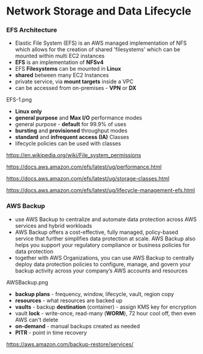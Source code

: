# Network Storage and Data Lifecycle

### EFS Architecture

- Elastic File System (EFS) is an AWS managed implementation of NFS which allows for the creation of shared 'filesystems' which can be mounted within multi EC2 instances
- **EFS** is an implementation of **NFSv4**
- EFS **Filesystems** can be mounted in **Linux**
- **shared** between many EC2 Instances
- private service, via **mount targets** inside a VPC
- can be accessed from on-premises - **VPN** or **DX**

EFS-1.png

- **Linux only**
- **general purpose** and **Max I/O** performance modes
- general purpose - **default** for 99.9% of uses
- **bursting** and **provisioned** throughput modes
- **standard** and **infrequent access (IA)** Classes
- lifecycle policies can be used with classes

https://en.wikipedia.org/wiki/File_system_permissions

https://docs.aws.amazon.com/efs/latest/ug/performance.html

https://docs.aws.amazon.com/efs/latest/ug/storage-classes.html

https://docs.aws.amazon.com/efs/latest/ug/lifecycle-management-efs.html

### AWS Backup

- use AWS Backup to centralize and automate data protection across AWS services and hybrid workloads
- AWS Backup offers a cost-effective, fully managed, policy-based service that further simplifies data protection at scale. AWS Backup also helps you support your regulatory compliance or business policies for data protection
- together with AWS Organizations, you can use AWS Backup to centrally deploy data protection policies to configure, manage, and govern your backup activity across your company’s AWS accounts and resources

AWSBackup.png

- **backup plans** - frequency, window, lifecycle, vault, region copy
- **resources** - what resources are backed up
- **vaults** - backup **destination** (container) - assign KMS key for encryption
- vault **lock** - write-once, read-many (**WORM**), 72 hour cool off, then even AWS can't delete
- **on-demand** - manual backups created as needed
- **PITR** - point in time recovery

https://aws.amazon.com/backup-restore/services/
